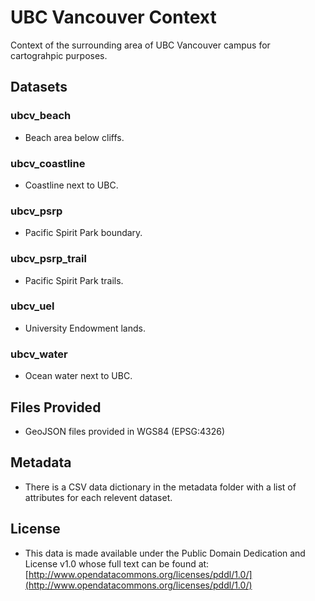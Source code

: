 UBC Vancouver Context
=====================
Context of the surrounding area of UBC Vancouver campus for cartograhpic purposes.

Datasets
--------
### ubcv_beach
 - Beach area below cliffs.
### ubcv_coastline
 - Coastline next to UBC.
### ubcv_psrp
- Pacific Spirit Park boundary.
### ubcv_psrp_trail
- Pacific Spirit Park trails.
### ubcv_uel
- University Endowment lands.
### ubcv_water
- Ocean water next to UBC.

Files Provided
--------------
* GeoJSON files provided in WGS84 (EPSG:4326)


Metadata
--------
* There is a CSV data dictionary in the metadata folder with a list of attributes for each relevent dataset.


License
-------
* This data is made available under the Public Domain Dedication and License v1.0 whose full text can be found at: [http://www.opendatacommons.org/licenses/pddl/1.0/](http://www.opendatacommons.org/licenses/pddl/1.0/)